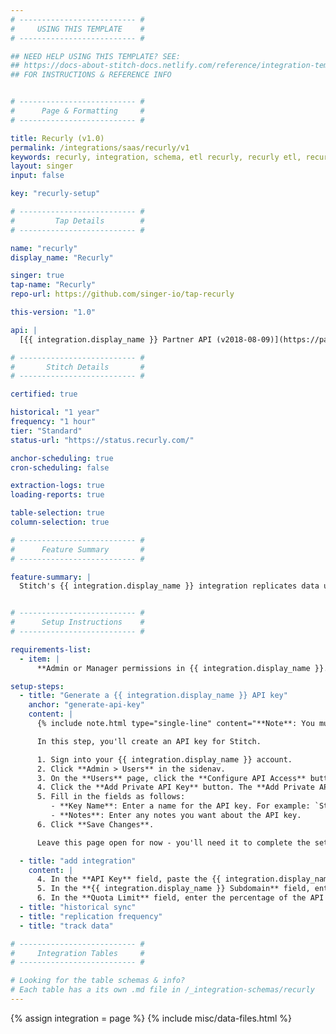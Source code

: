 ```yaml
---
# -------------------------- #
#     USING THIS TEMPLATE    #
# -------------------------- #

## NEED HELP USING THIS TEMPLATE? SEE:
## https://docs-about-stitch-docs.netlify.com/reference/integration-templates/saas/
## FOR INSTRUCTIONS & REFERENCE INFO


# -------------------------- #
#      Page & Formatting     #
# -------------------------- #

title: Recurly (v1.0)
permalink: /integrations/saas/recurly/v1
keywords: recurly, integration, schema, etl recurly, recurly etl, recurly schema
layout: singer
input: false

key: "recurly-setup"

# -------------------------- #
#         Tap Details        #
# -------------------------- #

name: "recurly"
display_name: "Recurly"

singer: true 
tap-name: "Recurly"
repo-url: https://github.com/singer-io/tap-recurly

this-version: "1.0"

api: |
  [{{ integration.display_name }} Partner API (v2018-08-09)](https://partner-docs.recurly.com/v2018-08-09#section/Getting-Started){:target="new"}

# -------------------------- #
#       Stitch Details       #
# -------------------------- #

certified: true 

historical: "1 year"
frequency: "1 hour"
tier: "Standard"
status-url: "https://status.recurly.com/"

anchor-scheduling: true
cron-scheduling: false

extraction-logs: true
loading-reports: true

table-selection: true
column-selection: true

# -------------------------- #
#      Feature Summary       #
# -------------------------- #

feature-summary: |
  Stitch's {{ integration.display_name }} integration replicates data using the {{ integration.api | flatify | strip }}. Refer to the [Schema](#schema) section for a list of objects available for replication.


# -------------------------- #
#      Setup Instructions    #
# -------------------------- #

requirements-list:
  - item: |
      **Admin or Manager permissions in {{ integration.display_name }}.** These permissions are required to create an API key for Stitch.

setup-steps:
  - title: "Generate a {{ integration.display_name }} API key"
    anchor: "generate-api-key"
    content: |
      {% include note.html type="single-line" content="**Note**: You must have Admin or Manager permissions in Recurly to complete this step." %}

      In this step, you'll create an API key for Stitch.

      1. Sign into your {{ integration.display_name }} account.
      2. Click **Admin > Users** in the sidenav.
      3. On the **Users** page, click the **Configure API Access** button at the top of the page. Thsi will open the **API Credentials** page.
      4. Click the **Add Private API Key** button. The **Add Private API Key** page will display.
      5. Fill in the fields as follows:
         - **Key Name**: Enter a name for the API key. For example: `Stitch`
         - **Notes**: Enter any notes you want about the API key.
      6. Click **Save Changes**.

      Leave this page open for now - you'll need it to complete the setup in Stitch.

  - title: "add integration"
    content: |
      4. In the **API Key** field, paste the {{ integration.display_name }} API key you created in [Step 1](#generate-api-key).
      5. In the **{{ integration.display_name }} Subdomain** field, enter your {{ integration.display_name }} subdomain. For example: If the full URL of the subdomain were `stitchdata.recurly.com`, you'd only enter `stitchdata` into this field.
      6. In the **Quota Limit** field, enter the percentage of the API rate limit you want to allocate to the integration. For example: A value of `30` would be `30%` of the rate limit. Refer to [{{ integration.display_name }}'s documentation](https://dev.recurly.com/docs/rate-limits){:target="new"} for more info.
  - title: "historical sync"
  - title: "replication frequency"
  - title: "track data"

# -------------------------- #
#     Integration Tables     #
# -------------------------- #

# Looking for the table schemas & info?
# Each table has a its own .md file in /_integration-schemas/recurly
---
```

{% assign integration = page %}
{% include misc/data-files.html %}